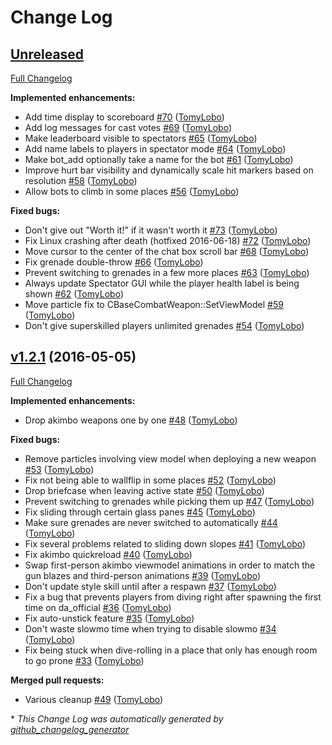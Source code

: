 # Change Log

## [Unreleased](https://github.com/BSVino/DoubleAction/tree/HEAD)

[Full Changelog](https://github.com/BSVino/DoubleAction/compare/v1.2.1...HEAD)

**Implemented enhancements:**

- Add time display to scoreboard [\#70](https://github.com/BSVino/DoubleAction/pull/70) ([TomyLobo](https://github.com/TomyLobo))
- Add log messages for cast votes [\#69](https://github.com/BSVino/DoubleAction/pull/69) ([TomyLobo](https://github.com/TomyLobo))
- Make leaderboard visible to spectators [\#65](https://github.com/BSVino/DoubleAction/pull/65) ([TomyLobo](https://github.com/TomyLobo))
- Add name labels to players in spectator mode [\#64](https://github.com/BSVino/DoubleAction/pull/64) ([TomyLobo](https://github.com/TomyLobo))
- Make bot\_add optionally take a name for the bot [\#61](https://github.com/BSVino/DoubleAction/pull/61) ([TomyLobo](https://github.com/TomyLobo))
- Improve hurt bar visibility and dynamically scale hit markers based on resolution [\#58](https://github.com/BSVino/DoubleAction/pull/58) ([TomyLobo](https://github.com/TomyLobo))
- Allow bots to climb in some places [\#56](https://github.com/BSVino/DoubleAction/pull/56) ([TomyLobo](https://github.com/TomyLobo))

**Fixed bugs:**

- Don't give out "Worth it!" if it wasn't worth it [\#73](https://github.com/BSVino/DoubleAction/pull/73) ([TomyLobo](https://github.com/TomyLobo))
- Fix Linux crashing after death \(hotfixed 2016-06-18\) [\#72](https://github.com/BSVino/DoubleAction/pull/72) ([TomyLobo](https://github.com/TomyLobo))
- Move cursor to the center of the chat box scroll bar [\#68](https://github.com/BSVino/DoubleAction/pull/68) ([TomyLobo](https://github.com/TomyLobo))
- Fix grenade double-throw [\#66](https://github.com/BSVino/DoubleAction/pull/66) ([TomyLobo](https://github.com/TomyLobo))
- Prevent switching to grenades in a few more places [\#63](https://github.com/BSVino/DoubleAction/pull/63) ([TomyLobo](https://github.com/TomyLobo))
- Always update Spectator GUI while the player health label is being shown [\#62](https://github.com/BSVino/DoubleAction/pull/62) ([TomyLobo](https://github.com/TomyLobo))
- Move particle fix to CBaseCombatWeapon::SetViewModel [\#59](https://github.com/BSVino/DoubleAction/pull/59) ([TomyLobo](https://github.com/TomyLobo))
- Don't give superskilled players unlimited grenades [\#54](https://github.com/BSVino/DoubleAction/pull/54) ([TomyLobo](https://github.com/TomyLobo))

## [v1.2.1](https://github.com/BSVino/DoubleAction/tree/v1.2.1) (2016-05-05)
[Full Changelog](https://github.com/BSVino/DoubleAction/compare/v1.2...v1.2.1)

**Implemented enhancements:**

- Drop akimbo weapons one by one [\#48](https://github.com/BSVino/DoubleAction/pull/48) ([TomyLobo](https://github.com/TomyLobo))

**Fixed bugs:**

- Remove particles involving view model when deploying a new weapon [\#53](https://github.com/BSVino/DoubleAction/pull/53) ([TomyLobo](https://github.com/TomyLobo))
- Fix not being able to wallflip in some places [\#52](https://github.com/BSVino/DoubleAction/pull/52) ([TomyLobo](https://github.com/TomyLobo))
- Drop briefcase when leaving active state [\#50](https://github.com/BSVino/DoubleAction/pull/50) ([TomyLobo](https://github.com/TomyLobo))
- Prevent switching to grenades while picking them up [\#47](https://github.com/BSVino/DoubleAction/pull/47) ([TomyLobo](https://github.com/TomyLobo))
- Fix sliding through certain glass panes [\#45](https://github.com/BSVino/DoubleAction/pull/45) ([TomyLobo](https://github.com/TomyLobo))
- Make sure grenades are never switched to automatically [\#44](https://github.com/BSVino/DoubleAction/pull/44) ([TomyLobo](https://github.com/TomyLobo))
- Fix several problems related to sliding down slopes [\#41](https://github.com/BSVino/DoubleAction/pull/41) ([TomyLobo](https://github.com/TomyLobo))
- Fix akimbo quickreload [\#40](https://github.com/BSVino/DoubleAction/pull/40) ([TomyLobo](https://github.com/TomyLobo))
- Swap first-person akimbo viewmodel animations in order to match the gun blazes and third-person animations [\#39](https://github.com/BSVino/DoubleAction/pull/39) ([TomyLobo](https://github.com/TomyLobo))
- Don't update style skill until after a respawn [\#37](https://github.com/BSVino/DoubleAction/pull/37) ([TomyLobo](https://github.com/TomyLobo))
- Fix a bug that prevents players from diving right after spawning the first time on da\_official [\#36](https://github.com/BSVino/DoubleAction/pull/36) ([TomyLobo](https://github.com/TomyLobo))
- Fix auto-unstick feature [\#35](https://github.com/BSVino/DoubleAction/pull/35) ([TomyLobo](https://github.com/TomyLobo))
- Don't waste slowmo time when trying to disable slowmo [\#34](https://github.com/BSVino/DoubleAction/pull/34) ([TomyLobo](https://github.com/TomyLobo))
- Fix being stuck when dive-rolling in a place that only has enough room to go prone [\#33](https://github.com/BSVino/DoubleAction/pull/33) ([TomyLobo](https://github.com/TomyLobo))

**Merged pull requests:**

- Various cleanup [\#49](https://github.com/BSVino/DoubleAction/pull/49) ([TomyLobo](https://github.com/TomyLobo))



\* *This Change Log was automatically generated by [github_changelog_generator](https://github.com/skywinder/Github-Changelog-Generator)*